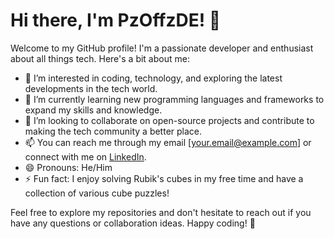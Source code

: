 # Hi there, I'm PzOffzDE! 👋

Welcome to my GitHub profile! I'm a passionate developer and enthusiast about all things tech. Here's a bit about me:

- 👀 I’m interested in coding, technology, and exploring the latest developments in the tech world.
- 🌱 I’m currently learning new programming languages and frameworks to expand my skills and knowledge.
- 💞️ I’m looking to collaborate on open-source projects and contribute to making the tech community a better place.
- 📫 You can reach me through my email [your.email@example.com] or connect with me on [LinkedIn](https://www.linkedin.com/in/yourusername).
- 😄 Pronouns: He/Him
- ⚡ Fun fact: I enjoy solving Rubik's cubes in my free time and have a collection of various cube puzzles!

Feel free to explore my repositories and don't hesitate to reach out if you have any questions or collaboration ideas. Happy coding! 🚀
